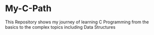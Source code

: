 # My-C-Path
This Repository shows my journey of learning C Programming from the basics to the complex topics including Data Structures
